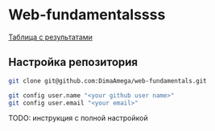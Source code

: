 # Web-fundamentalssss

[Таблица с результатами](https://dimaamega.github.io/web-fundamentals/)

## Настройка репозитория

```bash
git clone git@github.com:DimaAmega/web-fundamentals.git
```

```bash
git config user.name "<your github user name>"
git config user.email "<your email>"
```

TODO: инструкция с полной настройкой
